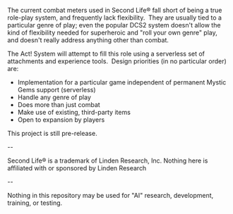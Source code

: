The current combat meters used in Second Life® fall short of being a true role-play system, and frequently lack flexibility.  
They are usually tied to a particular genre of play; even the popular DCS2 system doesn't allow the kind of flexibility 
needed for superheroic and "roll your own genre" play, and doesn't really address anything other than combat.

The Act! System will attempt to fill this role using a serverless set of attachments and experience tools.  Design priorities 
(in no particular order) are:

* Implementation for a particular game independent of permanent Mystic Gems support (serverless)
* Handle any genre of play
* Does more than just combat
* Make use of existing, third-party items
* Open to expansion by players

This project is still pre-release.

--

Second Life® is a trademark of Linden Research, Inc. Nothing here is affiliated with or sponsored by Linden Research

-- 

Nothing in this repository may be used for "AI" research, development, training, or testing.
